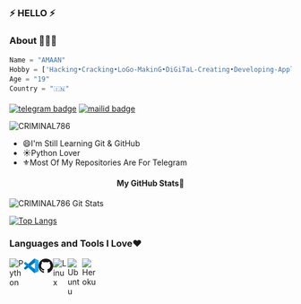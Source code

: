 ### ⚡ HELLO ⚡

### About 🙋🏻‍♂️
```python
Name = "AMAAN"
Hobby = ['Hacking•Cracking•LoGo-MakinG•DiGiTaL-Creating•Developing-Applications•Youtubing':  '❣️']
Age = "19"
Country = "🇮🇳"
```
#### 
[![telegram badge](https://img.shields.io/badge/@CRIMINAL786-30302f?style=for-the-badge&logo=telegram)](https://t.me/CRIMINAL786)
[![mailid badge](https://img.shields.io/badge/AMAAN-30302f?style=for-the-badge&logo=gmail)](mailto:AMAANTHEGAMERKING@gmail.com)
<p align="left"> <img src="https://komarev.com/ghpvc/?username=CRIMINAL786&label=Profile%20Views&color=orange&style=flat-square" alt="CRIMINAL786" /> </p>

- 😄I'm Still Learning Git & GitHub
- ☀️Python Lover
- ⚜️Most Of My Repositories Are For Telegram

<h4 align="center"><b>My GitHub Stats💛</b></h4>

![CRIMINAL786 Git Stats](https://github-readme-stats.vercel.app/api?username=CRIMINAL786&include_all_commits=true&count_private=true&theme=highcontrast)

[![Top Langs](https://github-readme-stats.vercel.app/api/top-langs/?username=CRIMINAL786&layout=compact&theme=radical)](https://github.com/CRIMINAL786)

### Languages and Tools I Love❤️
[<img align="left" alt="Python" width="26px" src="https://upload.wikimedia.org/wikipedia/commons/thumb/c/c3/Python-logo-notext.svg/600px-Python-logo-notext.svg.png" />](https://python.org/)
[<img align="left" alt="Visual Studio Code" width="26px" src="https://raw.githubusercontent.com/github/explore/80688e429a7d4ef2fca1e82350fe8e3517d3494d/topics/visual-studio-code/visual-studio-code.png" />](https://code.visualstudio.com/)
[<img align="left" alt="GitHub" width="26px" src="https://raw.githubusercontent.com/github/explore/78df643247d429f6cc873026c0622819ad797942/topics/github/github.png" />](https://git-scm.com/)
[<img align="left" alt="Linux" width="26px" src="https://www.freepnglogos.com/uploads/linux-png/difference-between-linux-and-window-operating-system-3.png" />](https://www.linux.org/)
[<img align="left" alt="Ubuntu" width="26px" src="https://assets.ubuntu.com/v1/29985a98-ubuntu-logo32.png" />](https://www.ubuntu.com)
[<img align="left" alt="Heroku" width="26px" src="https://www.nicepng.com/png/full/223-2233246_heroku-logo-salesforce-heroku.png" />](https://heroku.com/)

<br />
<br />
